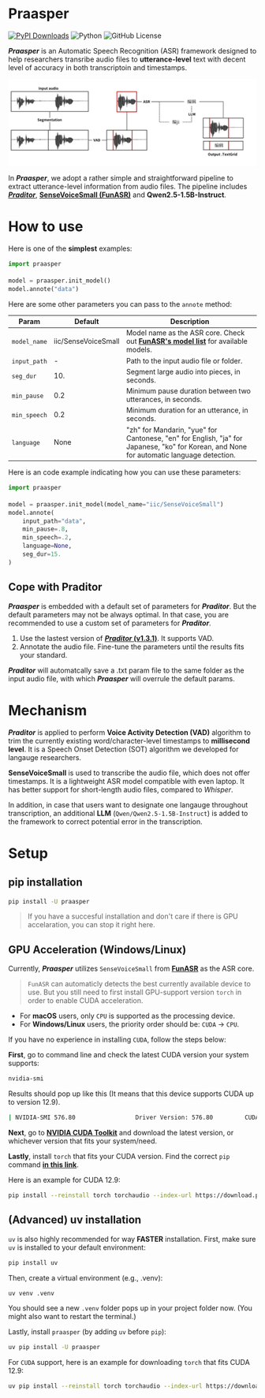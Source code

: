 # Praasper
[![PyPI Downloads](https://img.shields.io/pypi/dm/praasper.svg?label=PyPI%20downloads)](
https://pypi.org/project/praasper/)
![Python](https://img.shields.io/badge/python->=3.10-blue.svg)
![GitHub License](https://img.shields.io/github/license/Paradeluxe/Praasper)


***Praasper*** is an Automatic Speech Recognition (ASR) framework designed to help researchers transribe audio files to **utterance-level** text with decent level of accuracy in both transcriptoin and timestamps.

![mechanism](promote/mechanism.png)

In ***Praasper***, we adopt a rather simple and straightforward pipeline to extract utterance-level information from audio files. The pipeline includes [***Praditor***](https://github.com/Paradeluxe/Praditor), [**SenseVoiceSmall (FunASR)**](https://github.com/modelscope/funasr) and **Qwen2.5-1.5B-Instruct**. 



# How to use

Here is one of the **simplest** examples:

```python
import praasper

model = praasper.init_model()
model.annote("data")
```



Here are some other parameters you can pass to the `annote` method:

| Param | Default | Description |
| --- | --- | --- |
| `model_name` | iic/SenseVoiceSmall | Model name as the ASR core. Check out [**FunASR's model list**](https://github.com/modelscope/funasr?tab=readme-ov-file#model-zoo) for available models. |
| `input_path` | - | Path to the input audio file or folder. |
| `seg_dur` | 10. | Segment large audio into pieces, in seconds. |
| `min_pause` | 0.2 | Minimum pause duration between two utterances, in seconds. |
| `min_speech` | 0.2 | Minimum duration for an utterance, in seconds. |
| `language` | None | "zh" for Mandarin, "yue" for Cantonese, "en" for English, "ja" for Japanese, "ko" for Korean, and None for automatic language detection. |

Here is an code example indicating how you can use these parameters:
```python
import praasper

model = praasper.init_model(model_name="iic/SenseVoiceSmall")
model.annote(
    input_path="data",
    min_pause=.8,
    min_speech=.2,
    language=None,
    seg_dur=15.
)
```


## Cope with Praditor

***Praasper*** is embedded with a default set of parameters for ***Praditor***. But the default parameters may not be always optimal. In that case, you are recommended to use a custom set of parameters for ***Praditor***.

1. Use the lastest version of [***Praditor* (v1.3.1)**](https://github.com/Paradeluxe/Praditor/releases). It supports VAD.
2. Annotate the audio file. Fine-tune the parameters until the results fits your standard.

***Praditor*** will automatcally save a .txt param file to the same folder as the input audio file, with which ***Praasper*** will overrule the default params.


# Mechanism

***Praditor*** is applied to perform **Voice Activity Detection (VAD)** algorithm to trim the currently existing word/character-level timestamps to **millisecond level**. It is a Speech Onset Detection (SOT) algorithm we developed for langauge researchers.

**SenseVoiceSmall** is used to transcribe the audio file, which does not offer timestamps. It is a lightweight ASR model compatible with even laptop. It has better support for short-length audio files, compared to *Whisper*.

In addition, in case that users want to designate one langauge throughout transcription, an additional **LLM** (`Qwen/Qwen2.5-1.5B-Instruct`) is added to the framework to correct potential error in the transcription.

# Setup
## pip installation

```bash
pip install -U praasper
```
> If you have a succesful installation and don't care if there is GPU accelaration, you can stop it right here.


## GPU Acceleration (Windows/Linux)

Currently, ***Praasper*** utilizes `SenseVoiceSmall` from [**FunASR**](https://github.com/modelscope/funasr) as the ASR core.

> `FunASR` can automaticly detects the best currently available device to use. But you still need to first install GPU-support version `torch` in order to enable CUDA acceleration.

- For **macOS** users, only `CPU` is supported as the processing device.
- For **Windows/Linux** users, the priority order should be: `CUDA` -> `CPU`.

If you have no experience in installing `CUDA`, follow the steps below:



**First**, go to command line and check the latest CUDA version your system supports:

```bash
nvidia-smi
```

Results should pop up like this (It means that this device supports CUDA up to version 12.9).

```bash
| NVIDIA-SMI 576.80                 Driver Version: 576.80         CUDA Version: 12.9     |
```

**Next**, go to [**NVIDIA CUDA Toolkit**](https://developer.nvidia.com/cuda-toolkit) and download the latest version, or whichever version that fits your system/need.

**Lastly**, install `torch` that fits your CUDA version. Find the correct `pip` command [**in this link**](https://pytorch.org/get-started/locally/).

Here is an example for CUDA 12.9:

```bash
pip install --reinstall torch torchaudio --index-url https://download.pytorch.org/whl/cu129
```


## (Advanced) uv installation
`uv` is also highly recommended for way **FASTER** installation. First, make sure `uv` is installed to your default environment:

```bash
pip install uv
```

Then, create a virtual environment (e.g., .venv):

```bash
uv venv .venv
```

You should see a new `.venv` folder pops up in your project folder now. (You might also want to restart the terminal.)

Lastly, install `praasper` (by adding `uv` before `pip`):


```bash
uv pip install -U praasper
```

For `CUDA` support, here is an example for downloading `torch` that fits CUDA 12.9:

```bash
uv pip install --reinstall torch torchaudio --index-url https://download.pytorch.org/whl/cu129
```